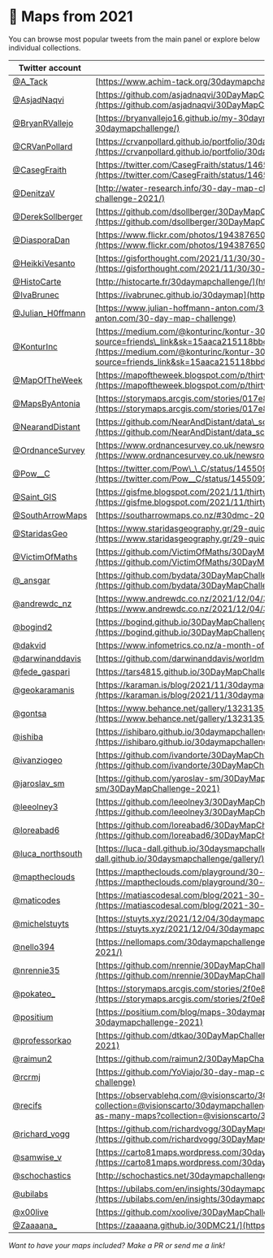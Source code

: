 # 🔵 Maps from 2021

You can browse most popular tweets from the main panel or explore below individual collections.

| Twitter account                                          | Map collection                                                                                                                                                                                                                                                        |
| -------------------------------------------------------- | --------------------------------------------------------------------------------------------------------------------------------------------------------------------------------------------------------------------------------------------------------------------- |
| [@A\_Tack](https://twitter.com/A_Tack)                   | [https://www.achim-tack.org/30daymapchallenge](https://www.achim-tack.org/30daymapchallenge)                                                                                                                                                                          |
| [@AsjadNaqvi](https://twitter.com/AsjadNaqvi)            | [https://github.com/asjadnaqvi/30DayMapChallenge2021](https://github.com/asjadnaqvi/30DayMapChallenge2021)    |
| [@BryanRVallejo](https://twitter.com/BryanRVallejo)      | [https://bryanvallejo16.github.io/my-30daymapchallenge/](https://bryanvallejo16.github.io/my-30daymapchallenge/)                                                                                                                                                      |
| [@CRVanPollard](https://twitter.com/CRVanPollard)        | [https://crvanpollard.github.io/portfolio/30day2021.html](https://crvanpollard.github.io/portfolio/30day2021.html)                                                                                                                                                    |
| [@CasegFraith](https://twitter.com/CasegFraith)          | [https://twitter.com/CasegFraith/status/1465733564646019084](https://twitter.com/CasegFraith/status/1465733564646019084)                                                                                                                                              |
| [@DenitzaV](https://twitter.com/DenitzaV)                | [http://water-research.info/30-day-map-challenge-2021/](http://water-research.info/30-day-map-challenge-2021/)                                                                                                                                                        |
| [@DerekSollberger](https://twitter.com/DerekSollberger)  | [https://github.com/dsollberger/30DayMapChallenge](https://github.com/dsollberger/30DayMapChallenge)                                                                                                                                                                  |
| [@DiasporaDan](https://twitter.com/DiasporaDan)          | [https://www.flickr.com/photos/194387650@N05/albums/72157720156583267/with/51689635932/](https://www.flickr.com/photos/194387650@N05/albums/72157720156583267/with/51689635932/)                                                                                      |
| [@HeikkiVesanto](https://twitter.com/HeikkiVesanto)      | [https://gisforthought.com/2021/11/30/30-day-map-challenge-2021](https://gisforthought.com/2021/11/30/30-day-map-challenge-2021)                                                                                                                                      |
| [@HistoCarte](https://twitter.com/HistoCarte)            | [http://histocarte.fr/30daymapchallenge/](http://histocarte.fr/30daymapchallenge/)                                                                                                                                                                                    |
| [@IvaBrunec](https://twitter.com/IvaBrunec)              | [https://ivabrunec.github.io/30daymap](https://ivabrunec.github.io/30daymap)                                                                                                                                                                                          |
| [@Julian\_H0ffmann](https://twitter.com/Julian_H0ffmann) | [https://www.julian-hoffmann-anton.com/30-day-map-challenge](https://www.julian-hoffmann-anton.com/30-day-map-challenge)                                                                                                                                              |
| [@KonturInc](https://twitter.com/KonturInc)              | [https://medium.com/@konturinc/kontur-30daymapchallenge-2021-e4799bcba975?source=friends\_link&sk=15aaca215118bbdd19fa3229fe6ce12a](https://medium.com/@konturinc/kontur-30daymapchallenge-2021-e4799bcba975?source=friends_link&sk=15aaca215118bbdd19fa3229fe6ce12a) |
| [@MapOfTheWeek](https://twitter.com/MapOfTheWeek)        | [https://mapoftheweek.blogspot.com/p/thirty-day-map-challenge-2021.html](https://mapoftheweek.blogspot.com/p/thirty-day-map-challenge-2021.html)                                                                                                                      |
| [@MapsByAntonia](https://twitter.com/MapsByAntonia)      | [https://storymaps.arcgis.com/stories/017e8ca6a916491db71d8378676a8f27](https://storymaps.arcgis.com/stories/017e8ca6a916491db71d8378676a8f27)                                                                                                                        |
| [@NearandDistant](https://twitter.com/NearandDistant)    | [https://github.com/NearAndDistant/data\_science\_with\_r/tree/main/30DayMapChallenge](https://github.com/NearAndDistant/data_science_with_r/tree/main/30DayMapChallenge)                                                                                             |
| [@OrdnanceSurvey](https://twitter.com/OrdnanceSurvey)    | [https://www.ordnancesurvey.co.uk/newsroom/blog/30-day-map-challenge](https://www.ordnancesurvey.co.uk/newsroom/blog/30-day-map-challenge)                                                                                                                            |
| [@Pow\_\_C](https://twitter.com/Pow__C)                  | [https://twitter.com/Pow\_\_C/status/1455091079951396864](https://twitter.com/Pow__C/status/1455091079951396864)                                                                                                                                                      |
| [@Saint\_GIS](https://twitter.com/Saint_GIS)             | [https://gisfme.blogspot.com/2021/11/thirty-days-of-mapping-fme-ing.html](https://gisfme.blogspot.com/2021/11/thirty-days-of-mapping-fme-ing.html)                                                                                                                    |
| [@SouthArrowMaps](https://twitter.com/SouthArrowMaps)    | [https://southarrowmaps.co.nz/#30dmc-2021](https://southarrowmaps.co.nz/#30dmc-2021)                                                                                                                                                                                  |
| [@StaridasGeo](https://twitter.com/StaridasGeo)          | [https://www.staridasgeography.gr/29-quick-maps-i-made-for-the-30-day-map-challenge-2021/](https://www.staridasgeography.gr/29-quick-maps-i-made-for-the-30-day-map-challenge-2021/)                                                                                  |
| [@VictimOfMaths](https://twitter.com/VictimOfMaths)      | [https://github.com/VictimOfMaths/30DayMapChallenge](https://github.com/VictimOfMaths/30DayMapChallenge)                                                                                                                                                              |
| [@\_ansgar](https://twitter.com/_ansgar)                 | [https://github.com/bydata/30DayMapChallenge-2021](https://github.com/bydata/30DayMapChallenge-2021)                                                                                                                                                                  |
| [@andrewdc\_nz](https://twitter.com/andrewdc_nz)         | [https://www.andrewdc.co.nz/2021/12/04/30daymapchallenge-2021-a-wrap-up/](https://www.andrewdc.co.nz/2021/12/04/30daymapchallenge-2021-a-wrap-up/)                                                                                                                    |
| [@bogind2](https://twitter.com/bogind2)                  | [https://bogind.github.io/30DayMapChallenge/day30](https://bogind.github.io/30DayMapChallenge/day30)                                                                                                                                                                  |
| [@dakvid](https://twitter.com/dakvid)                    | [https://www.infometrics.co.nz/a-month-of-maps/](https://www.infometrics.co.nz/a-month-of-maps/)                                                                                                                                                                      |
| [@darwinanddavis](https://twitter.com/darwinanddavis)    | [https://github.com/darwinanddavis/worldmaps](https://github.com/darwinanddavis/worldmaps)                                                                                                                                                                            |
| [@fede\_gaspari](https://twitter.com/fede_gaspari)       | [https://tars4815.github.io/30DayMapChallenge/](https://tars4815.github.io/30DayMapChallenge/)                                                                                                                                                                        |
| [@geokaramanis](https://twitter.com/geokaramanis)        | [https://karaman.is/blog/2021/11/30daymapchallenge-2021](https://karaman.is/blog/2021/11/30daymapchallenge-2021)                                                                                                                                                      |
| [@gontsa](https://twitter.com/gontsa)                    | [https://www.behance.net/gallery/132313545/My-30DayMapChallenge-2021](https://www.behance.net/gallery/132313545/My-30DayMapChallenge-2021)                                                                                                                            |
| [@ishiba](https://twitter.com/ishiba)                    | [https://ishibaro.github.io/30daymapchallengegallery/](https://ishibaro.github.io/30daymapchallengegallery/)                                                                                                                                                          |
| [@ivanziogeo](https://twitter.com/ivanziogeo)            | [https://github.com/ivandorte/30DayMapChallenge\_2021](https://github.com/ivandorte/30DayMapChallenge_2021)                                                                                                                                                           |
| [@jaroslav\_sm](https://twitter.com/jaroslav_sm)         | [https://github.com/yaroslav-sm/30DayMapChallenge-2021](https://github.com/yaroslav-sm/30DayMapChallenge-2021)                                                                                                                                                        |
| [@leeolney3](https://twitter.com/leeolney3)              | [https://github.com/leeolney3/30DayMapChallenge?anything](https://github.com/leeolney3/30DayMapChallenge?anything)                                                                                                                                                    |
| [@loreabad6](https://twitter.com/loreabad6)              | [https://github.com/loreabad6/30DayMapChallenge](https://github.com/loreabad6/30DayMapChallenge)                                                                                                                                                                      |
| [@luca\_northsouth](https://twitter.com/luca_northsouth) | [https://luca-dall.github.io/30daysmapchallenge/gallery/](https://luca-dall.github.io/30daysmapchallenge/gallery/)                                                                                                                                                    |
| [@maptheclouds](https://twitter.com/maptheclouds)        | [https://maptheclouds.com/playground/30-day-map-challenge/metamapping/](https://maptheclouds.com/playground/30-day-map-challenge/metamapping/)                                                                                                                        |
| [@maticodes](https://twitter.com/maticodes)              | [https://matiascodesal.com/blog/2021-30-day-map-challenge-postmortem/](https://matiascodesal.com/blog/2021-30-day-map-challenge-postmortem/)                                                                                                                          |
| [@michelstuyts](https://twitter.com/michelstuyts)        | [https://stuyts.xyz/2021/12/04/30daymapchallenge-my-maps-for-the-2021-challenge/](https://stuyts.xyz/2021/12/04/30daymapchallenge-my-maps-for-the-2021-challenge/)                                                                                                    |
| [@nello394](https://twitter.com/nello394)                | [https://nellomaps.com/30daymapchallenge-2021/](https://nellomaps.com/30daymapchallenge-2021/)                                                                                                                                                                        |
| [@nrennie35](https://twitter.com/nrennie35)              | [https://github.com/nrennie/30DayMapChallenge/tree/main/2021](https://github.com/nrennie/30DayMapChallenge/tree/main/2021)                                                                                                                                            |
| [@pokateo\_](https://twitter.com/pokateo_)               | [https://storymaps.arcgis.com/stories/2f0e8ede2ac5422a80f7cd2e53989724](https://storymaps.arcgis.com/stories/2f0e8ede2ac5422a80f7cd2e53989724)                                                                                                                        |
| [@positium](https://twitter.com/positium)                | [https://positium.com/blog/maps-30daymapchallenge-2021](https://positium.com/blog/maps-30daymapchallenge-2021)                                                                                                                                                        |
| [@professorkao](https://twitter.com/professorkao)        | [https://github.com/dtkao/30DayMapChallenge-2021](https://github.com/dtkao/30DayMapChallenge-2021)                                                                                                                                                                    |
| [@raimun2](https://twitter.com/raimun2)                  | [https://github.com/raimun2/30DayMapChallenge](https://github.com/raimun2/30DayMapChallenge)                                                                                                                                                                          |
| [@rcrmj](https://twitter.com/rcrmj)                      | [https://github.com/YoViajo/30-day-map-challenge](https://github.com/YoViajo/30-day-map-challenge)                                                                                                                                                                    |
| [@recifs](https://twitter.com/recifs)                    | [https://observablehq.com/@visionscarto/30-days-and-as-many-maps?collection=@visionscarto/30daymapchallenge](https://observablehq.com/@visionscarto/30-days-and-as-many-maps?collection=@visionscarto/30daymapchallenge)                                              |
| [@richard\_vogg](https://twitter.com/richard_vogg)       | [https://github.com/richardvogg/30DayMapChallenge21](https://github.com/richardvogg/30DayMapChallenge21)                                                                                                                                                              |
| [@samwise\_v](https://twitter.com/samwise_v)             | [https://carto81maps.wordpress.com/30daymapchallenge-2021/](https://carto81maps.wordpress.com/30daymapchallenge-2021/)                                                                                                                                                |
| [@schochastics](https://twitter.com/schochastics)        | [http://schochastics.net/30daymapchallenge/](http://schochastics.net/30daymapchallenge/)                                                                                                                                                                              |
| [@ubilabs](https://twitter.com/ubilabs)                  | [https://ubilabs.com/en/insights/30daymapchallenge](https://ubilabs.com/en/insights/30daymapchallenge)                                                                                                                                                                |
| [@x00live](https://twitter.com/x00live)                  | [https://github.com/xoolive/30DayMapChallenge](https://github.com/xoolive/30DayMapChallenge)                                                                                                                                                                          |
| [@Zaaaana_](https://twitter.com/Zaaaana_)                | [https://zaaaana.github.io/30DMC21/](https://zaaaana.github.io/30DMC21/)            |

*Want to have your maps included? Make a PR or send me a link!*
